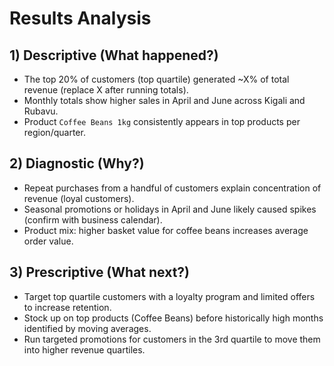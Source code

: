 # Results Analysis

## 1) Descriptive (What happened?)
- The top 20% of customers (top quartile) generated ~X% of total revenue (replace X after running totals).  
- Monthly totals show higher sales in April and June across Kigali and Rubavu.  
- Product `Coffee Beans 1kg` consistently appears in top products per region/quarter.

## 2) Diagnostic (Why?)
- Repeat purchases from a handful of customers explain concentration of revenue (loyal customers).  
- Seasonal promotions or holidays in April and June likely caused spikes (confirm with business calendar).  
- Product mix: higher basket value for coffee beans increases average order value.

## 3) Prescriptive (What next?)
- Target top quartile customers with a loyalty program and limited offers to increase retention.  
- Stock up on top products (Coffee Beans) before historically high months identified by moving averages.  
- Run targeted promotions for customers in the 3rd quartile to move them into higher revenue quartiles.

